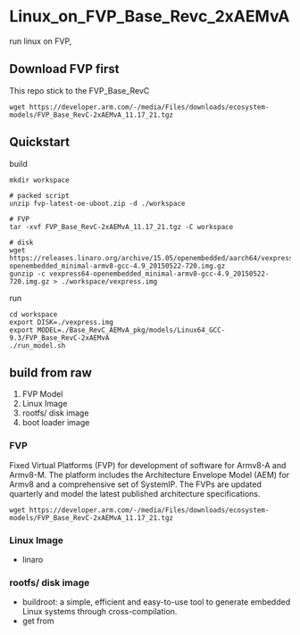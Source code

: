 # Linux_on_FVP_Base_Revc_2xAEMvA
run linux on FVP, 


## Download FVP first
This repo stick to the FVP_Base_RevC
```
wget https://developer.arm.com/-/media/Files/downloads/ecosystem-models/FVP_Base_RevC-2xAEMvA_11.17_21.tgz
```

## Quickstart

build
```
mkdir workspace

# packed script
unzip fvp-latest-oe-uboot.zip -d ./workspace

# FVP
tar -xvf FVP_Base_RevC-2xAEMvA_11.17_21.tgz -C workspace

# disk
wget https://releases.linaro.org/archive/15.05/openembedded/aarch64/vexpress64-openembedded_minimal-armv8-gcc-4.9_20150522-720.img.gz
gunzip -c vexpress64-openembedded_minimal-armv8-gcc-4.9_20150522-720.img.gz > ./workspace/vexpress.img
```

run
```
cd workspace
export DISK=./vexpress.img
export MODEL=./Base_RevC_AEMvA_pkg/models/Linux64_GCC-9.3/FVP_Base_RevC-2xAEMvA
./run_model.sh
```


## build from raw
1. FVP Model
2. Linux Image
3. rootfs/ disk image
4. boot loader image 


### FVP
Fixed Virtual Platforms (FVP) for development of software for Armv8-A and Armv8-M. The platform includes the Architecture Envelope Model (AEM) for Armv8 and a comprehensive set of SystemIP. The FVPs are updated quarterly and model the latest published architecture specifications.
```
wget https://developer.arm.com/-/media/Files/downloads/ecosystem-models/FVP_Base_RevC-2xAEMvA_11.17_21.tgz
```


### Linux Image
- linaro


### rootfs/ disk image
- buildroot: a simple, efficient and easy-to-use tool to generate embedded Linux systems through cross-compilation.
- get from 

###

